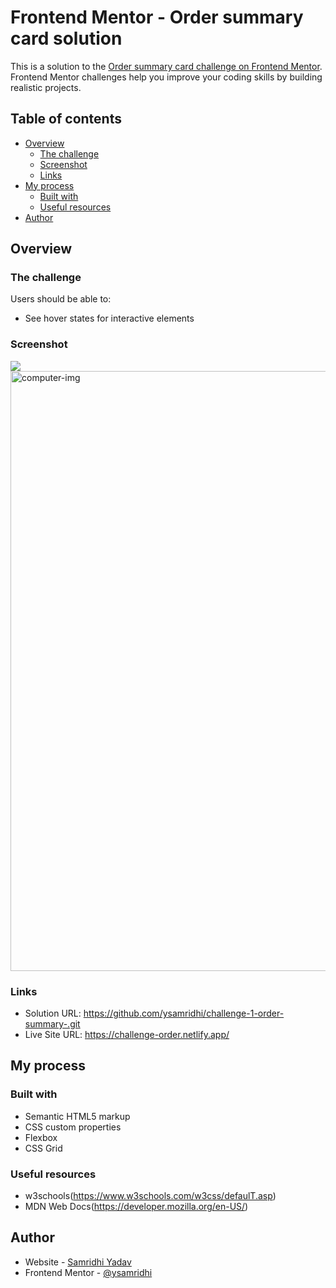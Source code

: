 # Frontend Mentor - Order summary card solution

This is a solution to the [Order summary card challenge on Frontend Mentor](https://www.frontendmentor.io/challenges/order-summary-component-QlPmajDUj). Frontend Mentor challenges help you improve your coding skills by building realistic projects. 

## Table of contents

- [Overview](#overview)
  - [The challenge](#the-challenge)
  - [Screenshot](#screenshot)
  - [Links](#links)
- [My process](#my-process)
  - [Built with](#built-with)
  - [Useful resources](#useful-resources)
- [Author](#author)


## Overview

### The challenge

Users should be able to:

- See hover states for interactive elements

### Screenshot

![](./screenshot.jpg)
<img width="960" alt="computer-img" src="https://user-images.githubusercontent.com/86194637/192133998-c83ef2e5-31d5-47c4-8a3f-6362df20d04b.png">


### Links

- Solution URL: https://github.com/ysamridhi/challenge-1-order-summary-.git
- Live Site URL: https://challenge-order.netlify.app/

## My process

### Built with

- Semantic HTML5 markup
- CSS custom properties
- Flexbox
- CSS Grid

### Useful resources

- w3schools(https://www.w3schools.com/w3css/defaulT.asp)
- MDN Web Docs(https://developer.mozilla.org/en-US/)

## Author

- Website - [Samridhi Yadav](https://www.your-site.com)
- Frontend Mentor - [@ysamridhi](https://www.frontendmentor.io/profile/ysamridhi)
